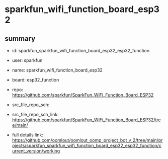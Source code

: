 # sparkfun_wifi_function_board_esp32
 
## summary 
* id: sparkfun_sparkfun_wifi_function_board_esp32_esp32_function
* user: sparkfun
* name: sparkfun_wifi_function_board_esp32
* board: esp32_function
* repo: https://github.com/sparkfun/SparkFun_WiFi_Function_Board_ESP32



* src_file_repo_sch: 
* src_file_repo_sch_link: https://github.com/sparkfun/SparkFun_WiFi_Function_Board_ESP32/tree/main/
* full details link: https://github.com/oomlout/oomlout_oomp_project_bot_v_2/tree/main/projects/sparkfun_sparkfun_wifi_function_board_esp32_esp32_function/current_version/working  







